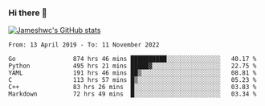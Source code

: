 ### Hi there 👋

[![Jameshwc's GitHub stats](https://github-readme-stats.vercel.app/api?username=jameshwc)](https://github.com/anuraghazra/github-readme-stats)

<!--START_SECTION:waka-->

```text
From: 13 April 2019 - To: 11 November 2022

Go                874 hrs 46 mins ██████████░░░░░░░░░░░░░░░   40.17 %
Python            495 hrs 21 mins █████▓░░░░░░░░░░░░░░░░░░░   22.75 %
YAML              191 hrs 46 mins ██▒░░░░░░░░░░░░░░░░░░░░░░   08.81 %
C                 113 hrs 57 mins █▒░░░░░░░░░░░░░░░░░░░░░░░   05.23 %
C++               83 hrs 26 mins  █░░░░░░░░░░░░░░░░░░░░░░░░   03.83 %
Markdown          72 hrs 49 mins  █░░░░░░░░░░░░░░░░░░░░░░░░   03.34 %
```

<!--END_SECTION:waka-->